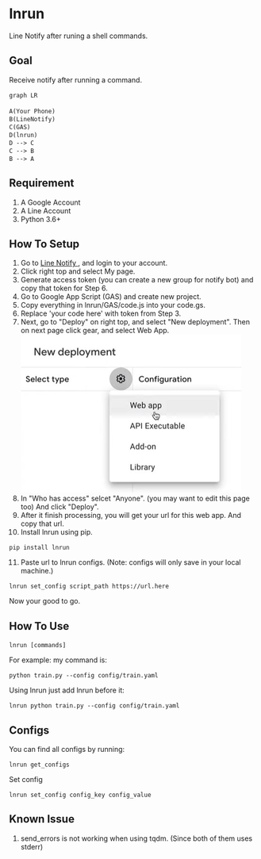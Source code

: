 # lnrun

Line Notify after runing a shell commands.

## Goal
Receive notify after running a command.
```mermaid
graph LR

A(Your Phone)
B(LineNotify)
C(GAS)
D(lnrun)
D --> C
C --> B
B --> A
```

## Requirement
1.	A Google Account
2.	A Line Account
3. Python 3.6+

## How To Setup
1. Go to [Line Notify ](https://notify-bot.line.me/), and login to your account.
2. Click right top and select My page.
3. Generate access token (you can create a new group for notify bot) and copy that token for Step 6.
4. Go to Google App Script (GAS) and create new project.
5. Copy everything in lnrun/GAS/code.js into your code.gs.
6. Replace 'your code here' with token from Step 3.
7. Next, go to "Deploy" on right top, and select "New deployment". Then on next page click gear, and select Web App.
 ![alt text](https://github.com/jayshihchou/lnrun/blob/main/doc/step7.jpg?raw=true)
8. In "Who has access" selcet "Anyone". (you may want to edit this page too) And click "Deploy".
9. After it finish processing, you will get your url for this web app. And copy that url.
10. Install lnrun using pip.
```
pip install lnrun
```
11. Paste url to lnrun configs. (Note: configs will only save in your local machine.)
```
lnrun set_config script_path https://url.here
```
Now your good to go.

## How To Use

```
lnrun [commands]
```
For example: my command is:
```
python train.py --config config/train.yaml
```
Using lnrun just add lnrun before it:
```
lnrun python train.py --config config/train.yaml
```

## Configs
You can find all configs by running:
```
lnrun get_configs
```
Set config 
```
lnrun set_config config_key config_value
```
## Known Issue

1. send_errors is not working when using tqdm. (Since both of them uses stderr)

